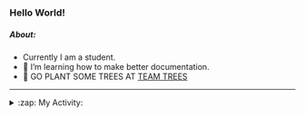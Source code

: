 ### Hello World!

##### About:
- Currently I am a student.
- 🌱 I’m learning how to make better documentation.
- 🌱 GO PLANT SOME TREES AT [TEAM TREES](https://teamtrees.org/)

---
<details>
  <summary>:zap: My Activity:</summary>
  
<!--START_SECTION:waka-->
![Code Time](http://img.shields.io/badge/Code%20Time-1%2C243%20hrs%2016%20mins-blue)

**I'm a Night 🦉** 

```text
🌞 Morning                2053 commits        ███░░░░░░░░░░░░░░░░░░░░░░   10.27 % 
🌆 Daytime                6712 commits        ████████░░░░░░░░░░░░░░░░░   33.57 % 
🌃 Evening                5763 commits        ███████░░░░░░░░░░░░░░░░░░   28.83 % 
🌙 Night                  5464 commits        ███████░░░░░░░░░░░░░░░░░░   27.33 % 
```
📅 **I'm Most Productive on Wednesday** 

```text
Monday                   2756 commits        ███░░░░░░░░░░░░░░░░░░░░░░   13.79 % 
Tuesday                  2750 commits        ███░░░░░░░░░░░░░░░░░░░░░░   13.76 % 
Wednesday                4721 commits        ██████░░░░░░░░░░░░░░░░░░░   23.61 % 
Thursday                 2649 commits        ███░░░░░░░░░░░░░░░░░░░░░░   13.25 % 
Friday                   2127 commits        ███░░░░░░░░░░░░░░░░░░░░░░   10.64 % 
Saturday                 1707 commits        ██░░░░░░░░░░░░░░░░░░░░░░░   08.54 % 
Sunday                   3282 commits        ████░░░░░░░░░░░░░░░░░░░░░   16.42 % 
```


📊 **This Week I Spent My Time On** 

```text
🔥 Editors: 
Android Studio           4 hrs 27 mins       █████████████░░░░░░░░░░░░   52.28 % 
VS Code                  2 hrs 4 mins        ██████░░░░░░░░░░░░░░░░░░░   24.36 % 
IntelliJ                 1 hr 59 mins        ██████░░░░░░░░░░░░░░░░░░░   23.37 % 

🐱‍💻 Projects: 
java-springboot-projects 1 hr 59 mins        ██████░░░░░░░░░░░░░░░░░░░   23.37 % 
swag-store               1 hr 43 mins        █████░░░░░░░░░░░░░░░░░░░░   20.29 % 
github-readme-youtube-car1 hr 27 mins        ████░░░░░░░░░░░░░░░░░░░░░   17.18 % 
CSE224-Fundamentals-of-An1 hr 4 mins         ███░░░░░░░░░░░░░░░░░░░░░░   12.70 % 
test                     49 mins             ██░░░░░░░░░░░░░░░░░░░░░░░   09.74 % 
```


 Last Updated on 23/10/2023 18:11:27 UTC
<!--END_SECTION:waka-->
</details>
